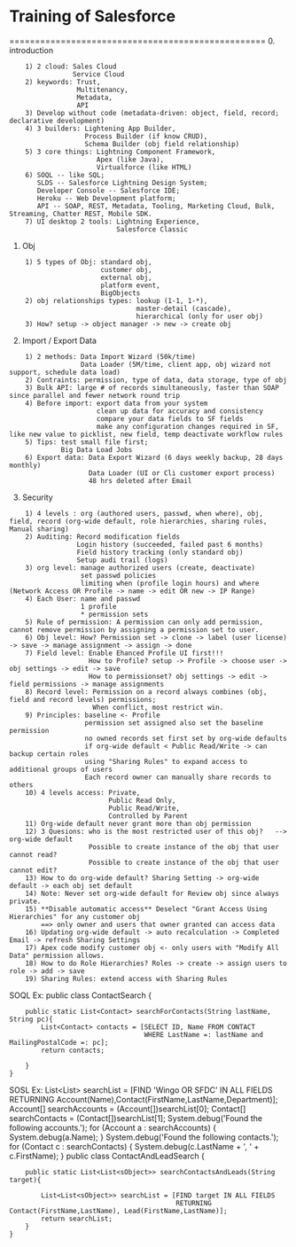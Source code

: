 # Training of Salesforce
==================================================
0. introduction
```
	1) 2 cloud: Sales Cloud
				Service Cloud
	2) keywords: Trust, 
				 Multitenancy, 
				 Metadata, 
				 API
	3) Develop without code (metadata-driven: object, field, record; declarative development)
	4) 3 builders: Lightening App Builder, 
				   Process Builder (if know CRUD),
				   Schema Builder (obj field relationship)
	5) 3 core things: Lightning Component Framework, 
					  Apex (like Java), 
					  Virtualforce (like HTML)
	6) SOQL -- like SQL; 
	   SLDS -- Salesforce Lightning Design System;
	   Developer Console -- Salesforce IDE;
	   Heroku -- Web Development platform;
	   API -- SOAP, REST, Metadata, Tooling, Marketing Cloud, Bulk, Streaming, Chatter REST, Mobile SDK.
	7) UI desktop 2 tools: Lightning Experience, 
						   Salesforce Classic
```
1. Obj
```
	1) 5 types of Obj: standard obj, 
					   customer obj, 
					   external obj, 
					   platform event, 
					   BigObjects
	2) obj relationships types: lookup (1-1, 1-*), 
								master-detail (cascade), 
								hierarchical (only for user obj)
	3) How? setup -> object manager -> new -> create obj
```
2. Import / Export Data
```
	1) 2 methods: Data Import Wizard (50k/time)
				  Data Loader (5M/time, client app, obj wizard not support, schedule data load)
	2) Contraints: permission, type of data, data storage, type of obj
	3) Bulk API: large # of records simultaneously, faster than SOAP since parallel and fewer network round trip
	4) Before import: export data from your system
					  clean up data for accuracy and consistency
					  compare your data fields to SF fields
					  make any configuration changes required in SF, like new value to picklist, new field, temp deactivate workflow rules
	5) Tips: test small file first;
			 Big Data Load Jobs
	6) Export data: Data Export Wizard (6 days weekly backup, 28 days monthly)
					Data Loader (UI or Cli customer export process)
					48 hrs deleted after Email
```
3. Security
```
	1) 4 levels : org (authored users, passwd, when where), obj, field, record (org-wide default, role hierarchies, sharing rules, Manual sharing)
	2) Auditing: Record modification fields
				 Login history (succeeded, failed past 6 months)
				 Field history tracking (only standard obj)
				 Setup audi trail (logs)
	3) org level: manage authorized users (create, deactivate)
				  set passwd policies
				  limiting when (profile login hours) and where (Network Access OR Profile -> name -> edit OR new -> IP Range)
	4) Each User: name and passwd
				  1 profile
				  * permission sets
	5) Rule of permission: A permission can only add permission, cannot remove permission by assigning a permission set to user.
	6) Obj level: How? Permission set -> clone -> label (user license) -> save -> manage assignment -> assign -> done
	7) Field level: Enable Ehanced Profile UI first!!!
					How to Profile? setup -> Profile -> choose user -> obj settings -> edit -> save
					How to permissionset? obj settings -> edit -> field permissions -> manage assignments
	8) Record level: Permission on a record always combines (obj, field and record levels) permissions;
					 When conflict, most restrict win.
	9) Principles: baseline <- Profile
				   permission set assigned also set the baseline permission
				   no owned records set first set by org-wide defaults
				   if org-wide default < Public Read/Write -> can backup certain roles
				   using "Sharing Rules" to expand access to additional groups of users
				   Each record owner can manually share records to others
	10) 4 levels access: Private, 
						 Public Read Only, 
						 Public Read/Write, 
						 Controlled by Parent
	11) Org-wide default never grant more than obj permission
	12) 3 Quesions: who is the most restricted user of this obj?   --> org-wide default
					Possible to create instance of the obj that user cannot read?
					Possible to create instance of the obj that user cannot edit?
	13) How to do org-wide default? Sharing Setting -> org-wide default -> each obj set default
	14) Note: Never set org-wide default for Review obj since always private.
	15) **Disable automatic access** Deselect "Grant Access Using Hierarchies" for any customer obj
		==> only owner and users that owner granted can access data
	16) Updating org-wide default -> auto recalculation -> Completed Email -> refresh Sharing Settings
	17) Apex code modify customer obj <- only users with "Modify All Data" permission allows.
	18) How to do Role Hierarchies? Roles -> create -> assign users to role -> add -> save
	19) Sharing Rules: extend access with Sharing Rules
```

SOQL Ex:
	public class ContactSearch {
	
	    public static List<Contact> searchForContacts(String lastName, String pc){
	        List<Contact> contacts = [SELECT ID, Name FROM CONTACT 
	                              	  WHERE LastName =: lastName and MailingPostalCode =: pc];
	        return contacts;
	        
	    }
	}

SOSL Ex:
	List<List<sObject>> searchList = [FIND 'Wingo OR SFDC' IN ALL FIELDS 
	                   RETURNING Account(Name),Contact(FirstName,LastName,Department)];
	Account[] searchAccounts = (Account[])searchList[0];
	Contact[] searchContacts = (Contact[])searchList[1];
	System.debug('Found the following accounts.');
	for (Account a : searchAccounts) {
	    System.debug(a.Name);
	}
	System.debug('Found the following contacts.');
	for (Contact c : searchContacts) {
	    System.debug(c.LastName + ', ' + c.FirstName);
	}
	public class ContactAndLeadSearch {

	    public static List<List<sObject>> searchContactsAndLeads(String target){
	        
	        List<List<sObject>> searchList = [FIND target IN ALL FIELDS 
	                                          RETURNING Contact(FirstName,LastName), Lead(FirstName,LastName)];
			return searchList;
	    }
	}